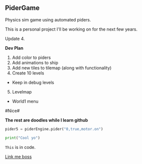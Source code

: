 ## PiderGame
Physics sim game using automated piders. 

This is a personal project I'll be working on for the next few years. 

Update 4.

**Dev Plan**

1. Add color to piders
2. Add animations to ship
3. Add new tiles to tilemap (along with functionality)
4. Create 10 levels
  * Keep in debug levels
5. Levelmap

* World1 menu



#Nice#

**The rest are doodles while I learn github**

```Python
pider5 = piderEngine.pider("0,true,motor.on")

print("Cool yo")

```

`This` is in code.

[Link me boss]("https://www.google.com")
